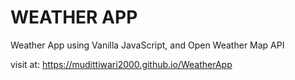 # WEATHER APP 
Weather App using Vanilla JavaScript, and Open Weather Map API

visit at: https://mudittiwari2000.github.io/WeatherApp
